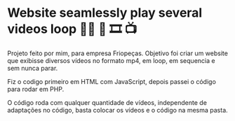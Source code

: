 # Website seamlessly play several videos loop  :technologist:  :movie_camera:  :film_strip:  :tv:

Projeto feito por mim, para empresa Friopeças. Objetivo foi criar um website que exibisse diversos vídeos no formato mp4, em loop, em sequencia e sem nunca parar.

Fiz o codigo primeiro em HTML com JavaScript, depois passei o código para rodar em PHP.

O código roda com qualquer quantidade de vídeos, independente de adaptações no código, basta colocar os vídeos e o código na mesma pasta.
